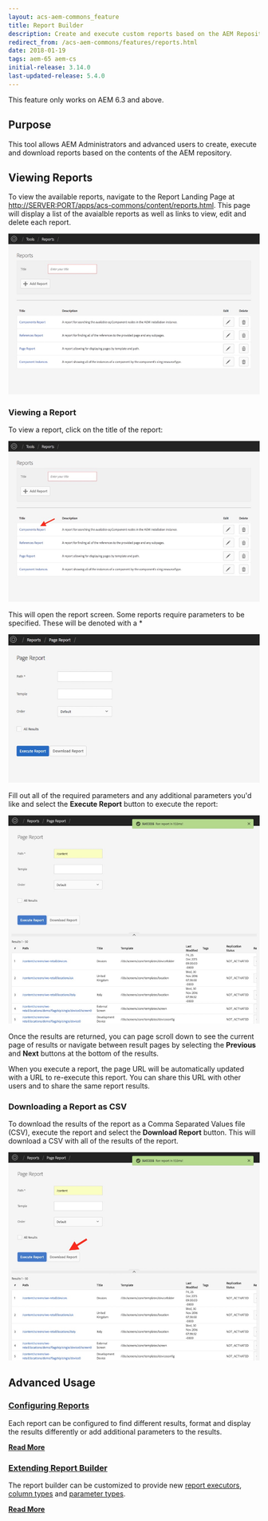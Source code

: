 ```yaml
---
layout: acs-aem-commons_feature
title: Report Builder
description: Create and execute custom reports based on the AEM Repository
redirect_from: /acs-aem-commons/features/reports.html
date: 2018-01-19
tags: aem-65 aem-cs
initial-release: 3.14.0
last-updated-release: 5.4.0
---
```


<div class="banner--notice">
This feature only works on AEM 6.3 and above.
</div>

## Purpose

This tool allows AEM Administrators and advanced users to create, execute and download reports based on the contents of the AEM repository. 

## Viewing Reports

To view the available reports, navigate to the Report Landing Page at [http://SERVER:PORT/apps/acs-commons/content/reports.html](http://localhost:4502/apps/acs-commons/content/reports.html). This page will display a list of the avaialble reports as well as links to view, edit and delete each report. 

![Report Landing Page](images/Report-Landing-Page.jpg)

### Viewing a Report

To view a report, click on the title of the report:

![Viewing a Report](images/Report-Landing-Page-Open.jpg)

This will open the report screen. Some reports require parameters to be specified. These will be denoted with a *

![The Report Screen](images/Report-Screen-Default.jpg)

Fill out all of the required parameters and any additional parameters you'd like and select the **Execute Report** button to execute the report:

![After Executing a Report](images/Report-Screen-Executed.jpg)

Once the results are returned, you can page scroll down to see the current page of results or navigate between result pages by selecting the **Previous** and **Next** buttons at the bottom of the results.

When you execute a report, the page URL will be automatically updated with a URL to re-execute this report. You can share this URL with other users and to share the same report results.

### Downloading a Report as CSV

To download the results of the report as a Comma Separated Values file (CSV), execute the report and select the **Download Report** button. This will download a CSV with all of the results of the report.

![Download Report](images/Report-Screen-Download.jpg)

## Advanced Usage


### [Configuring Reports](configuring.html)

Each report can be configured to find different results, format and display the results differently or add additional parameters to the results.

**[Read More](configuring.html)**

### [Extending Report Builder](extending.html)

The report builder can be customized to provide new [report executors](extending.html#creating-a-report-executor), [column types](extending.html#creating-a-report-column) and [parameter types](extending.html#creating-a-report-parameter). 

**[Read More](extending.html)**
